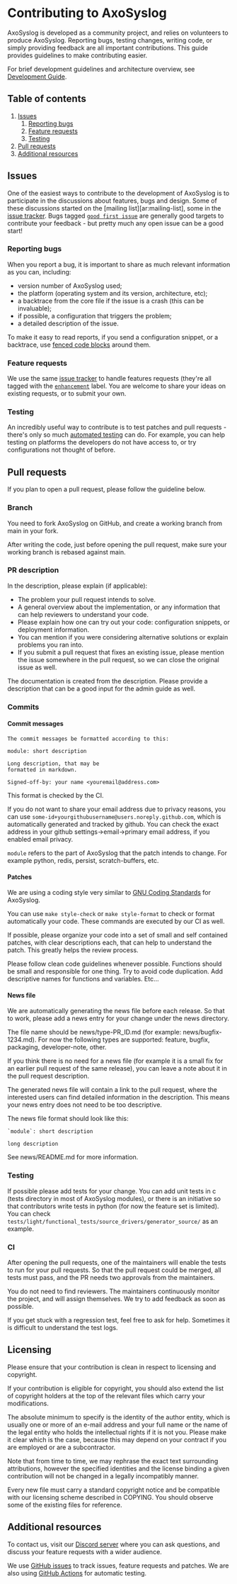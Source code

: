 # Contributing to AxoSyslog

AxoSyslog is developed as a community project, and relies on
volunteers to produce AxoSyslog. Reporting bugs, testing changes,
writing code, or simply providing feedback are all important
contributions. This guide provides guidelines to make contributing
easier.

For brief development guidelines and architecture overview, see
[Development Guide](DEVELOPMENT-GUIDE.md).

## Table of contents

1. [Issues](#issues)
    1. [Reporting bugs](#reporting-bugs)
    2. [Feature requests](#feature-requests)
    3. [Testing](#testing)
2. [Pull requests](#pull-requests)
3. [Additional resources](#additional-resources)

## Issues

One of the easiest ways to contribute to the development of AxoSyslog
is to participate in the discussions about features, bugs and design.
Some of these discussions started on the
[mailing list][ar:mailing-list], some in the
[issue tracker][ar:issue-tracker]. Bugs tagged
[`good first issue`][ar:issues:good-first-issue] are generally good targets to contribute your
feedback - but pretty much any open issue can be a good start!

### Reporting bugs

When you report a bug, it is important to share as much relevant
information as you can, including:
 * version number of AxoSyslog used;
 * the platform (operating system and its version, architecture, etc);
 * a backtrace from the core file if the issue is a crash (this can be
invaluable);
 * if possible, a configuration that triggers the problem;
 * a detailed description of the issue.

To make it easy to read reports, if you send a configuration snippet,
or a backtrace, use
[fenced code blocks](https://help.github.com/articles/github-flavored-markdown#fenced-code-blocks)
around them.

### Feature requests

We use the same [issue tracker][ar:issue-tracker] to handle features
requests (they're all tagged with the
[`enhancement`](https://github.com/axoflow/axosyslog/labels/enhancement)
label. You are welcome to share your ideas on existing requests, or to
submit your own.

### Testing

An incredibly useful way to contribute is to test patches and pull
requests - there's only so much [automated testing][ar:github-actions] can do.
For example, you can help testing on platforms the developers do not
have access to, or try configurations not thought of before.

## Pull requests

If you plan to open a pull request, please follow the guideline below.

### Branch

You need to fork AxoSyslog on GitHub, and create a working branch from main in your fork.

After writing the code, just before opening the pull request,
make sure your working branch is rebased against main.

### PR description
In the description, please explain (if applicable):
- The problem your pull request intends to solve.
- A general overview about the implementation, or any information that can help
reviewers to understand your code.
- Please explain how one can try out your code: configuration snippets,
or deployment information.
- You can mention if you were considering alternative solutions or explain
problems you ran into.
- If you submit a pull request that fixes an existing issue, please mention
the issue somewhere in the pull request, so we can close the
original issue as well.


The documentation is created from the description. Please provide
a description that can be a good input for the admin guide as well.

### Commits
#### Commit messages

```
The commit messages be formatted according to this:

module: short description

Long description, that may be
formatted in markdown.

Signed-off-by: your name <youremail@address.com>
```

This format is checked by the CI.

If you do not want to share your email address due to privacy reasons,
you can use `some-id+yourgithubusername@users.noreply.github.com`,
which is automatically generated and tracked by github. You can check the exact
address in your github settings->email->primary email address, if you enabled email privacy.

`module` refers to the part of AxoSyslog that the patch intends to change. For example
python, redis, persist, scratch-buffers, etc.

#### Patches

We are using a coding style very similar to
[GNU Coding Standards](https://www.gnu.org/prep/standards/standards.html#Writing-C)
for AxoSyslog.

You can use `make style-check` or `make style-format` to check or format automatically your code.
These commands are executed by our CI as well.

If possible, please organize your code into a set of small and self contained patches,
with clear descriptions each, that can help to understand the patch. This greatly helps the review process.

Please follow clean code guidelines whenever possible. Functions should be small and responsible for one thing.
Try to avoid code duplication. Add descriptive names for functions and variables. Etc...

#### News file

We are automatically generating the news file before each release. So that to work,
please add a news entry for your change under the news directory.

The file name should be news/type-PR_ID.md (for example: news/bugfix-1234.md).
For now the following types are supported:
feature, bugfix, packaging, developer-note, other.

If you think there is no need for a news file (for example it is a small
fix for an earlier pull request of the same release),
you can leave a note about it in the pull request description.

The generated news file will contain a link to the pull request, where the interested
users can find detailed information in the description.
This means your news entry does not need to be too descriptive.

The news file format should look like this:

```
`module`: short description

long description
```

See news/README.md for more information.

### Testing

If possible please add tests for your change. You can add unit tests in c (tests directory in most of AxoSyslog modules),
or there is an initiative so that contributors write tests in python (for now the feature set is limited).
You can check `tests/light/functional_tests/source_drivers/generator_source/` as an example.

### CI

After opening the pull requests, one of the maintainers will enable
the tests to run for your pull requests. So that the pull request
could be merged, all tests must pass, and the PR needs two approvals from the maintainers.

You do not need to find reviewers. The maintainers continuously monitor the project,
and will assign themselves. We try to add feedback as soon as possible.

If you get stuck with a regression test, feel free to ask for help. Sometimes it is difficult to understand the test logs.


## Licensing

Please ensure that your contribution is clean in respect to licensing and
copyright.

If your contribution is eligible for copyright, you should also extend the list
of copyright holders at the top of the relevant files which carry your
modifications.

The absolute minimum to specify is the identity of the author entity, which is
usually one or more of an e-mail address and your full name or the name of the
legal entity who holds the intellectual rights if it is not you.
Please make it clear which is the case, because this may depend on your
contract if you are employed or are a subcontractor.

Note that from time to time, we may rephrase the exact text surrounding
attributions, however the specified identities and the license binding a given
contribution will not be changed in a legally incompatibly manner.

Every new file must carry a standard copyright notice and be compatible with
our licensing scheme described in COPYING.
You should observe some of the existing files for reference.

## Additional resources

To contact us, visit our [Discord server][ar:discord] where you can
ask questions, and discuss your feature requests with a wider
audience.

We use [GitHub issues][ar:issue-tracker] to track issues, feature requests
and patches. We are also using [GitHub Actions][ar:github-actions] for automatic
testing.

 [ar:discord]: https://discord.gg/E65kP9aZGm
 [ar:issue-tracker]: https://github.com/axoflow/axosyslog/issues
 [ar:issues:good-first-issue]: https://github.com/axoflow/axosyslog/labels/good%20first%20issue
 [ar:github-actions]: https://github.com/axoflow/axosyslog/actions
